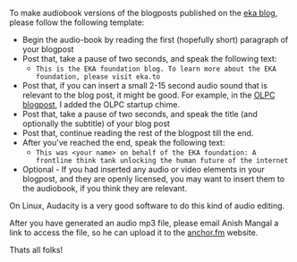 To make audiobook versions of the blogposts published on the [eka blog](https://medium.com/eka-foundation), please follow the following template:

* Begin the audio-book by reading the first (hopefully short) paragraph of your blogpost
* Post that, take a pause of two seconds, and speak the following text:
    * `This is the EKA foundation blog. To learn more about the EKA foundation, please visit eka.to`
* Post that, if you can insert a small 2-15 second audio sound that is relevant to the blog post, it might be good. For example, in the [OLPC blogpost](https://medium.com/eka-foundation/from-the-ashes-of-olpc-6aa3e3edfbae), I added the OLPC startup chime.
* Post that, take a pause of two seconds, and speak the title (and optionally the subtitle) of your blog post
* Post that, continue reading the rest of the blogpost till the end. 
* After you've reached the end, speak the following text:
    * `This was <your name> on behalf of the EKA foundation: A frontline think tank unlocking the human future of the internet`
* Optional - If you had inserted any audio or video elements in your blogpost, and they are openly licensed, you may want to insert them to the audiobook, if you think they are relevant.

On Linux, Audacity is a very good software to do this kind of audio editing.

After you have generated an audio mp3 file, please email Anish Mangal a link to access the file, so he can upload it to the [anchor.fm](http://anchor.fm) website.

Thats all folks!

